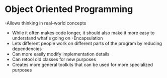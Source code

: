 # Object Oriented Programming

-Allows thinking in real-world concepts
  - While it often makes code longer, it should also make it more easy to understand what's going on
-Encapsulation
  - Lets different people work on different parts of the program by reducing dependencies
  - Can more easily modify implementation details
- Can retool old classes for new purposes
- Creates more general toolkits that can be used for more specialized purposes